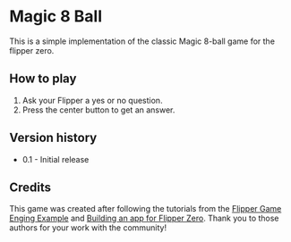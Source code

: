 # Magic 8 Ball

This is a simple implementation of the classic Magic 8-ball game for the flipper zero.

## How to play

1. Ask your Flipper a yes or no question.
2. Press the center button to get an answer.

## Version history

- 0.1 - Initial release

## Credits

This game was created after following the tutorials from the [Flipper Game Enging Example](https://github.com/flipperdevices/flipperzero-game-engine-example) and [Building an app for Flipper Zero](https://instantiator.dev/post/flipper-zero-app-tutorial-01/). Thank you to those authors for your work with the community!
